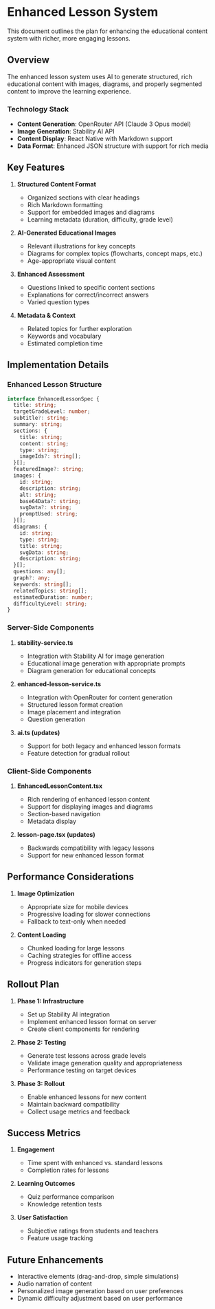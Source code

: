 # Enhanced Lesson System

This document outlines the plan for enhancing the educational content system with richer, more engaging lessons.

## Overview

The enhanced lesson system uses AI to generate structured, rich educational content with images, diagrams, and properly segmented content to improve the learning experience.

### Technology Stack
- **Content Generation**: OpenRouter API (Claude 3 Opus model)
- **Image Generation**: Stability AI API
- **Content Display**: React Native with Markdown support
- **Data Format**: Enhanced JSON structure with support for rich media

## Key Features

1. **Structured Content Format**
   - Organized sections with clear headings
   - Rich Markdown formatting
   - Support for embedded images and diagrams
   - Learning metadata (duration, difficulty, grade level)

2. **AI-Generated Educational Images**
   - Relevant illustrations for key concepts
   - Diagrams for complex topics (flowcharts, concept maps, etc.)
   - Age-appropriate visual content

3. **Enhanced Assessment**
   - Questions linked to specific content sections
   - Explanations for correct/incorrect answers
   - Varied question types

4. **Metadata & Context**
   - Related topics for further exploration
   - Keywords and vocabulary
   - Estimated completion time

## Implementation Details

### Enhanced Lesson Structure

```typescript
interface EnhancedLessonSpec {
  title: string;
  targetGradeLevel: number;
  subtitle?: string;
  summary: string;
  sections: {
    title: string;
    content: string;
    type: string;
    imageIds?: string[];
  }[];
  featuredImage?: string;
  images: {
    id: string;
    description: string;
    alt: string;
    base64Data?: string;
    svgData?: string;
    promptUsed: string;
  }[];
  diagrams: {
    id: string;
    type: string;
    title: string;
    svgData: string;
    description: string;
  }[];
  questions: any[];
  graph?: any;
  keywords: string[];
  relatedTopics: string[];
  estimatedDuration: number;
  difficultyLevel: string;
}
```

### Server-Side Components

1. **stability-service.ts**
   - Integration with Stability AI for image generation
   - Educational image generation with appropriate prompts
   - Diagram generation for educational concepts

2. **enhanced-lesson-service.ts**
   - Integration with OpenRouter for content generation
   - Structured lesson format creation
   - Image placement and integration
   - Question generation

3. **ai.ts (updates)**
   - Support for both legacy and enhanced lesson formats
   - Feature detection for gradual rollout

### Client-Side Components

1. **EnhancedLessonContent.tsx**
   - Rich rendering of enhanced lesson content
   - Support for displaying images and diagrams
   - Section-based navigation
   - Metadata display

2. **lesson-page.tsx (updates)**
   - Backwards compatibility with legacy lessons
   - Support for new enhanced lesson format

## Performance Considerations

1. **Image Optimization**
   - Appropriate size for mobile devices
   - Progressive loading for slower connections
   - Fallback to text-only when needed

2. **Content Loading**
   - Chunked loading for large lessons
   - Caching strategies for offline access
   - Progress indicators for generation steps

## Rollout Plan

1. **Phase 1: Infrastructure**
   - Set up Stability AI integration
   - Implement enhanced lesson format on server
   - Create client components for rendering

2. **Phase 2: Testing**
   - Generate test lessons across grade levels
   - Validate image generation quality and appropriateness
   - Performance testing on target devices

3. **Phase 3: Rollout**
   - Enable enhanced lessons for new content
   - Maintain backward compatibility
   - Collect usage metrics and feedback

## Success Metrics

1. **Engagement**
   - Time spent with enhanced vs. standard lessons
   - Completion rates for lessons

2. **Learning Outcomes**
   - Quiz performance comparison
   - Knowledge retention tests

3. **User Satisfaction**
   - Subjective ratings from students and teachers
   - Feature usage tracking

## Future Enhancements

- Interactive elements (drag-and-drop, simple simulations)
- Audio narration of content
- Personalized image generation based on user preferences
- Dynamic difficulty adjustment based on user performance